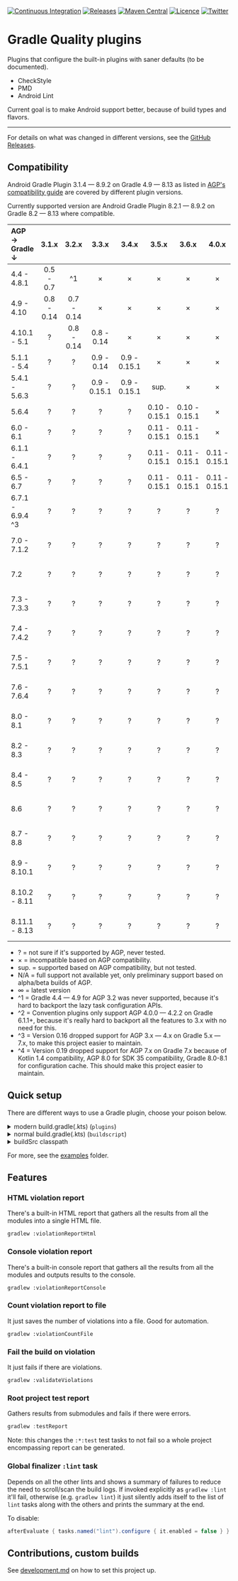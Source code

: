 [![Continuous Integration](https://github.com/TWiStErRob/net.twisterrob.gradle/actions/workflows/CI.yml/badge.svg)](https://github.com/TWiStErRob/net.twisterrob.gradle/actions/workflows/CI.yml)
[![Releases](https://img.shields.io/github/v/release/twisterrob/net.twisterrob.gradle)](
https://github.com/TWiStErRob/net.twisterrob.gradle/releases)
[![Maven Central](https://img.shields.io/maven-central/v/net.twisterrob.gradle/twister-quality)](
https://search.maven.org/search?q=g:net.twisterrob.gradle)
[![Licence](https://img.shields.io/github/license/twisterrob/net.twisterrob.gradle)](
https://github.com/TWiStErRob/net.twisterrob.gradle/blob/main/LICENCE)
[![Twitter](https://img.shields.io/twitter/follow/twisterrob?style=social)](
https://twitter.com/twisterrob)

# Gradle Quality plugins

Plugins that configure the built-in plugins with saner defaults (to be documented).
 * CheckStyle
 * PMD
 * Android Lint

Current goal is to make Android support better, because of build types and flavors.

---

For details on what was changed in different versions, see the [GitHub Releases](https://github.com/TWiStErRob/net.twisterrob.gradle/releases).

## Compatibility

Android Gradle Plugin 3.1.4 — 8.9.2 on Gradle 4.9 — 8.13 as listed in
[AGP's compatibility guide](https://developer.android.com/studio/releases/gradle-plugin#updating-gradle)
are covered by different plugin versions.

Currently supported version are Android Gradle Plugin 8.2.1 — 8.9.2 on Gradle 8.2 — 8.13 where compatible.

| AGP →<br/>Gradle ↓ |   3.1.x    |   3.2.x    |    3.3.x     |    3.4.x     |     3.5.x     |     3.6.x     |     4.0.x     |     4.1.x     |   4.2.x ^3    |    7.0.x    |    7.1.x    |    7.2.x    |    7.3.x    |  7.4.x ^4   |    8.0.x    |  8.1.x  ^4  |  8.2.x   |  8.3.x   |  8.4.x   |  8.5.x   |  8.6.x   |  8.7.x   |  8.8.x   |  8.9.x   |
|:-------------------|:----------:|:----------:|:------------:|:------------:|:-------------:|:-------------:|:-------------:|:-------------:|:-------------:|:-----------:|:-----------:|:-----------:|:-----------:|:-----------:|:-----------:|:-----------:|:--------:|:--------:|:--------:|:--------:|:--------:|:--------:|:--------:|:--------:|
| 4.4 - 4.8.1        | 0.5 - 0.7  |     ^1     |      ×       |      ×       |       ×       |       ×       |       ×       |       ×       |       ×       |      ×      |      ×      |      ×      |      ×      |      ×      |      ×      |      ×      |    ×     |    ×     |    ×     |    ×     |    ×     |    ×     |    ×     |    ×     |
| 4.9 - 4.10         | 0.8 - 0.14 | 0.7 - 0.14 |      ×       |      ×       |       ×       |       ×       |       ×       |       ×       |       ×       |      ×      |      ×      |      ×      |      ×      |      ×      |      ×      |      ×      |    ×     |    ×     |    ×     |    ×     |    ×     |    ×     |    ×     |    ×     |
| 4.10.1 - 5.1       |     ?      | 0.8 - 0.14 |  0.8 - 0.14  |      ×       |       ×       |       ×       |       ×       |       ×       |       ×       |      ×      |      ×      |      ×      |      ×      |      ×      |      ×      |      ×      |    ×     |    ×     |    ×     |    ×     |    ×     |    ×     |    ×     |    ×     |
| 5.1.1 - 5.4        |     ?      |     ?      |  0.9 - 0.14  | 0.9 - 0.15.1 |       ×       |       ×       |       ×       |       ×       |       ×       |      ×      |      ×      |      ×      |      ×      |      ×      |      ×      |      ×      |    ×     |    ×     |    ×     |    ×     |    ×     |    ×     |    ×     |    ×     |
| 5.4.1 - 5.6.3      |     ?      |     ?      | 0.9 - 0.15.1 | 0.9 - 0.15.1 |     sup.      |       ×       |       ×       |       ×       |       ×       |      ×      |      ×      |      ×      |      ×      |      ×      |      ×      |      ×      |    ×     |    ×     |    ×     |    ×     |    ×     |    ×     |    ×     |    ×     |
| 5.6.4              |     ?      |     ?      |      ?       |      ?       | 0.10 - 0.15.1 | 0.10 - 0.15.1 |       ×       |       ×       |       ×       |      ×      |      ×      |      ×      |      ×      |      ×      |      ×      |      ×      |    ×     |    ×     |    ×     |    ×     |    ×     |    ×     |    ×     |    ×     |
| 6.0 - 6.1          |     ?      |     ?      |      ?       |      ?       | 0.11 - 0.15.1 | 0.11 - 0.15.1 |       ×       |       ×       |       ×       |      ×      |      ×      |      ×      |      ×      |      ×      |      ×      |      ×      |    ×     |    ×     |    ×     |    ×     |    ×     |    ×     |    ×     |    ×     |
| 6.1.1 - 6.4.1      |     ?      |     ?      |      ?       |      ?       | 0.11 - 0.15.1 | 0.11 - 0.15.1 | 0.11 - 0.15.1 |       ×       |       ×       |      ×      |      ×      |      ×      |      ×      |      ×      |      ×      |      ×      |    ×     |    ×     |    ×     |    ×     |    ×     |    ×     |    ×     |    ×     |
| 6.5 - 6.7          |     ?      |     ?      |      ?       |      ?       | 0.11 - 0.15.1 | 0.11 - 0.15.1 | 0.11 - 0.15.1 | 0.11 - 0.15.1 |       ×       |      ×      |      ×      |      ×      |      ×      |      ×      |      ×      |      ×      |    ×     |    ×     |    ×     |    ×     |    ×     |    ×     |    ×     |    ×     |
| 6.7.1 - 6.9.4 ^3   |     ?      |     ?      |      ?       |      ?       |       ?       |       ?       |       ?       | 0.11 - 0.15.1 | 0.11 - 0.15.1 |      ×      |      ×      |      ×      |      ×      |      ×      |      ×      |      ×      |    ×     |    ×     |    ×     |    ×     |    ×     |    ×     |    ×     |    ×     |
| 7.0 - 7.1.2        |     ?      |     ?      |      ?       |      ?       |       ?       |       ?       |       ?       |       ?       | 0.13 - 0.15.1 | 0.13 - 0.18 |      ×      |      ×      |      ×      |      ×      |      ×      |      ×      |    ×     |    ×     |    ×     |    ×     |    ×     |    ×     |    ×     |    ×     |
| 7.2                |     ?      |     ?      |      ?       |      ?       |       ?       |       ?       |       ?       |       ?       | 0.13 - 0.15.1 | 0.13 - 0.18 | 0.14 - 0.18 |      ×      |      ×      |      ×      |      ×      |      ×      |    ×     |    ×     |    ×     |    ×     |    ×     |    ×     |    ×     |    ×     |
| 7.3 - 7.3.3        |     ?      |     ?      |      ?       |      ?       |       ?       |       ?       |       ?       |       ?       | 0.13 - 0.15.1 | 0.13 - 0.18 | 0.14 - 0.18 | 0.14 - 0.18 |      ×      |      ×      |      ×      |      ×      |    ×     |    ×     |    ×     |    ×     |    ×     |    ×     |    ×     |    ×     |
| 7.4 - 7.4.2        |     ?      |     ?      |      ?       |      ?       |       ?       |       ?       |       ?       |       ?       | 0.14 - 0.15.1 | 0.14 - 0.18 | 0.14 - 0.18 | 0.14 - 0.18 | 0.15 - 0.18 |      ×      |      ×      |      ×      |    ×     |    ×     |    ×     |    ×     |    ×     |    ×     |    ×     |    ×     |
| 7.5 - 7.5.1        |     ?      |     ?      |      ?       |      ?       |       ?       |       ?       |       ?       |       ?       | 0.14 - 0.15.1 | 0.14 - 0.18 | 0.14 - 0.18 | 0.14 - 0.18 | 0.15 - 0.18 | 0.15 - 0.18 |      ×      |      ×      |    ×     |    ×     |    ×     |    ×     |    ×     |    ×     |    ×     |    ×     |
| 7.6 - 7.6.4        |     ?      |     ?      |      ?       |      ?       |       ?       |       ?       |       ?       |       ?       | 0.14 - 0.15.1 | 0.14 - 0.18 | 0.14 - 0.18 | 0.14 - 0.18 | 0.15 - 0.18 | 0.15 - 0.18 |      ×      |      ×      |    ×     |    ×     |    ×     |    ×     |    ×     |    ×     |    ×     |    ×     |
| 8.0 - 8.1          |     ?      |     ?      |      ?       |      ?       |       ?       |       ?       |       ?       |       ?       |       ?       |      ?      |      ?      |      ?      |      ?      | 0.15 - 0.18 | 0.16 - 0.18 | 0.16 - 0.18 |    ×     |    ×     |    ×     |    ×     |    ×     |    ×     |    ×     |    ×     |
| 8.2 - 8.3          |     ?      |     ?      |      ?       |      ?       |       ?       |       ?       |       ?       |       ?       |       ?       |      ?      |      ?      |      ?      |      ?      | 0.17 - 0.18 | 0.17 - 0.18 | 0.17 - 0.18 | 0.17 - ∞ |    ×     |    ×     |    ×     |    ×     |    ×     |    ×     |    ×     |
| 8.4 - 8.5          |     ?      |     ?      |      ?       |      ?       |       ?       |       ?       |       ?       |       ?       |       ?       |      ?      |      ?      |      ?      |      ?      | 0.17 - 0.18 | 0.17 - 0.18 | 0.17 - 0.18 | 0.17 - ∞ | 0.17 - ∞ |    ×     |    ×     |    ×     |    ×     |    ×     |    ×     |
| 8.6                |     ?      |     ?      |      ?       |      ?       |       ?       |       ?       |       ?       |       ?       |       ?       |      ?      |      ?      |      ?      |      ?      | 0.17 - 0.18 | 0.17 - 0.18 | 0.17 - 0.18 | 0.17 - ∞ | 0.17 - ∞ | 0.17 - ∞ |    ×     |    ×     |    ×     |    ×     |    ×     |
| 8.7 - 8.8          |     ?      |     ?      |      ?       |      ?       |       ?       |       ?       |       ?       |       ?       |       ?       |      ?      |      ?      |      ?      |      ?      | 0.18 - 0.18 | 0.18 - 0.18 | 0.18 - 0.18 | 0.18 - ∞ | 0.18 - ∞ | 0.18 - ∞ | 0.18 - ∞ | 0.18 - ∞ |    ×     |    ×     |    ×     |
| 8.9 - 8.10.1       |     ?      |     ?      |      ?       |      ?       |       ?       |       ?       |       ?       |       ?       |       ?       |      ?      |      ?      |      ?      |      ?      | 0.18 - 0.18 | 0.18 - 0.18 | 0.18 - 0.18 | 0.18 - ∞ | 0.18 - ∞ | 0.18 - ∞ | 0.18 - ∞ | 0.18 - ∞ | 0.18 - ∞ |    ×     |    ×     |
| 8.10.2 - 8.11      |     ?      |     ?      |      ?       |      ?       |       ?       |       ?       |       ?       |       ?       |       ?       |      ?      |      ?      |      ?      |      ?      | 0.18 - 0.18 | 0.18 - 0.18 | 0.18 - 0.18 | 0.18 - ∞ | 0.18 - ∞ | 0.18 - ∞ | 0.18 - ∞ | 0.18 - ∞ | 0.18 - ∞ | 0.18 - ∞ |    ×     |
| 8.11.1 - 8.13      |     ?      |     ?      |      ?       |      ?       |       ?       |       ?       |       ?       |       ?       |       ?       |      ?      |      ?      |      ?      |      ?      | 0.18 - 0.18 | 0.18 - 0.18 | 0.18 - 0.18 | 0.18 - ∞ | 0.18 - ∞ | 0.18 - ∞ | 0.18 - ∞ | 0.18 - ∞ | 0.18 - ∞ | 0.18 - ∞ | 0.18 - ∞ |

 * ? = not sure if it's supported by AGP, never tested.
 * × = incompatible based on AGP compatibility.
 * sup. = supported based on AGP compatibility, but not tested.
 * N/A = full support not available yet, only preliminary support based on alpha/beta builds of AGP.
 * ∞ = latest version
 * ^1 = Gradle 4.4 — 4.9 for AGP 3.2 was never supported, because it's hard to backport the lazy task configuration APIs.
 * ^2 = Convention plugins only support AGP 4.0.0 — 4.2.2 on Gradle 6.1.1+, because it's really hard to backport all the features to 3.x with no need for this.
 * ^3 = Version 0.16 dropped support for AGP 3.x — 4.x on Gradle 5.x — 7.x, to make this project easier to maintain.
 * ^4 = Version 0.19 dropped support for AGP 7.x on Gradle 7.x because of Kotlin 1.4 compatibility, AGP 8.0 for SDK 35 compatibility, Gradle 8.0-8.1 for configuration cache. This should make this project easier to maintain.

## Quick setup
There are different ways to use a Gradle plugin, choose your poison below.
<details>
	<summary>modern build.gradle(.kts) (<code>plugins</code>)</summary>

```gradle
plugins {
	id("net.twisterrob.gradle.plugin.quality") version "x.y"
}
```
</details>

<details>
	<summary>normal build.gradle(.kts) (<code>buildscript</code>)</summary>

```gradle
buildscript {
	repositories {
		mavenCentral()
	}
	dependencies {
		classpath("net.twisterrob.gradle:twister-quality:x.y")
	}
}
// Kotlin
apply(plugin = "net.twisterrob.gradle.plugin.quality")
// Groovy
apply plugin: "net.twisterrob.gradle.plugin.quality"
```

</details>

<details>
	<summary>buildSrc classpath</summary>

#### `buildSrc/build.gradle(.kts)`

```gradle
repositories {
	mavenCentral()
}
dependencies {
	implementation("net.twisterrob.gradle:twister-quality:x.y")
}
```

#### `build.gradle(.kts)`

```gradle
// Kotlin
apply(plugin = "net.twisterrob.gradle.plugin.quality")
// Groovy
apply plugin: "net.twisterrob.gradle.plugin.quality"
```

</details>

For more, see the [examples](docs/examples) folder.

## Features

### HTML violation report

There's a built-in HTML report that gathers all the results from all the modules into a single HTML file.

```shell
gradlew :violationReportHtml
```

### Console violation report

There's a built-in console report that gathers all the results from all the modules and outputs results to the console.

```shell
gradlew :violationReportConsole
```

### Count violation report to file

It just saves the number of violations into a file. Good for automation.

```shell
gradlew :violationCountFile
```

### Fail the build on violation

It just fails if there are violations.

```shell
gradlew :validateViolations
```

### Root project test report

Gathers results from submodules and fails if there were errors.

```groovy
gradlew :testReport
```

Note: this changes the `:*:test` test tasks to not fail so a whole project encompassing report can be generated.

### Global finalizer `:lint` task
Depends on all the other lints and shows a summary of failures to reduce the need to scroll/scan the build logs.
If invoked explicitly as `gradlew :lint` it'll fail, otherwise (e.g. `gradlew lint`) it just silently adds itself to the list of `lint` tasks along with the others and prints the summary at the end.

To disable:

```gradle
afterEvaluate { tasks.named("lint").configure { it.enabled = false } }
```

## Contributions, custom builds

See [development.md](docs/development.md) on how to set this project up.
